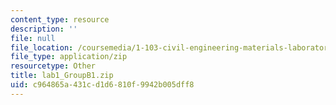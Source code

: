 ```yaml
---
content_type: resource
description: ''
file: null
file_location: /coursemedia/1-103-civil-engineering-materials-laboratory-spring-2004/c964865a431cd1d6810f9942b005dff8_lab1_GroupB1.zip
file_type: application/zip
resourcetype: Other
title: lab1_GroupB1.zip
uid: c964865a-431c-d1d6-810f-9942b005dff8
---
```

